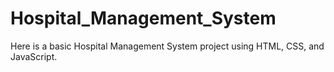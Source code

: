 # Hospital_Management_System
Here is a basic Hospital Management System project using HTML, CSS, and JavaScript.
